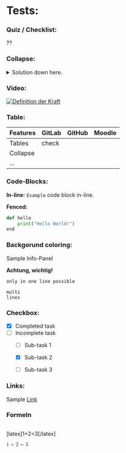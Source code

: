 # Tests:


### Quiz / Checklist:
??

### Collapse:

<details>
  <summary markdown="span">Solution down here.</summary>

    Great, you found the solution!

</details>

### Video:
[![Definition der Kraft](https://lx3.mint-kolleg.kit.edu/onlinekursphysik/html/1.3.1/Physikkurs/kraefte_definitionmessung/images/WaageGGundnGG.png)](https://media.bibliothek.kit.edu/world/2020/DIVA-2020-436_mp4.mp4)


### Table:

|    Features     | GitLab       | GitHub          | Moodle         |
|-----------------|:-------------|:---------------:|---------------:|
| Tables          | check        |                 |                |
| Collapse        |              |                 |                |
| ...             |              |                 |                |

### Code-Blocks:

**In-line:** 
`Example` code block in-line.

**Fenced:**
```python
def hello
    print("Hello World!")
end
```
### Backgorund coloring:

<div class="panel panel-info">

Sample Info-Panel

</div>

<div class="alert alert-block alert-success">
  <b> Achtung, wichtig! </b>
</div>
 
`only in one line possible`

```
multi
lines
```


### Checkbox:

- [x] Completed task
- [ ] Incomplete task
  - [ ] Sub-task 1
  - [x] Sub-task 2
  - [ ] Sub-task 3


### Links:

Sample [Link](https://www.youtube.com/embed/enMumwvLAug)

### Formeln

<math> 
  <> x^2 </>
</math>

[latex]1+2=3[/latex]

<math>
    <mrow> 
        <mn>1</mn><mo>+</mo><mn>2</mn>
        <mo>=</mo><mn>3</mn> 
    </mrow> 
</math>

<script src="plugin/math/math.js"></script>
<script>
  Reveal.initialize({
    math: {
      mathjax: 'https://cdn.jsdelivr.net/gh/mathjax/mathjax@2.7.8/MathJax.js',
      config: 'TeX-AMS_HTML-full',
      // pass other options into `MathJax.Hub.Config()`
      TeX: { Macros: { RR: "{\\bf R}" } }
    },
    plugins: [ RevealMath ]
  });
</script>

